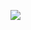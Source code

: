 ![](https://user-images.githubusercontent.com/57487741/175406466-a71abc07-047e-46f6-a475-e5fa165c2e8b.PNG)